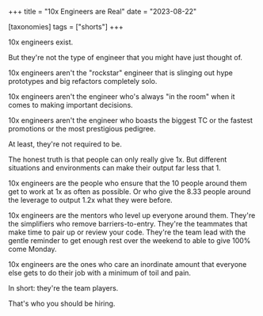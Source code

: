 +++
title = "10x Engineers are Real"
date = "2023-08-22"

[taxonomies]
tags = ["shorts"]
+++

10x engineers exist.

But they're not the type of engineer that you might have just thought of.

10x engineers aren't the "rockstar" engineer that is slinging out hype prototypes and big refactors completely solo.

10x engineers aren't the engineer who's always "in the room" when it comes to making important decisions.

10x engineers aren't the engineer who boasts the biggest TC or the fastest promotions or the most prestigious pedigree.

At least, they're not required to be.

The honest truth is that people can only really give 1x. But different situations and environments can make their output far less that 1.

10x engineers are the people who ensure that the 10 people around them get to work at 1x as often as possible. Or who give the 8.33 people around the leverage to output 1.2x what they were before.

10x engineers are the mentors who level up everyone around them. They're the simplifiers who remove barriers-to-entry. They're the teammates that make time to pair up or review your code. They're the team lead with the gentle reminder to get enough rest over the weekend to able to give 100% come Monday.

10x engineers are the ones who care an inordinate amount that everyone else gets to do their job with a minimum of toil and pain.

In short: they're the team players.

That's who you should be hiring.
